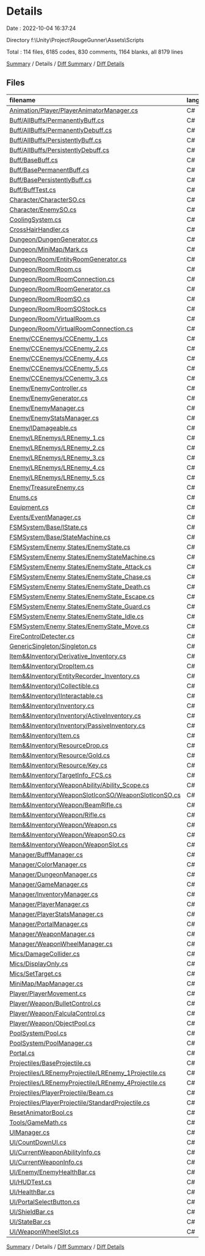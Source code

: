 # Details

Date : 2022-10-04 16:37:24

Directory f:\\Unity\\Project\\RougeGunner\\Assets\\Scripts

Total : 114 files,  6185 codes, 830 comments, 1164 blanks, all 8179 lines

[Summary](results.md) / Details / [Diff Summary](diff.md) / [Diff Details](diff-details.md)

## Files
| filename | language | code | comment | blank | total |
| :--- | :--- | ---: | ---: | ---: | ---: |
| [Animation/Player/PlayerAnimatorManager.cs](/Animation/Player/PlayerAnimatorManager.cs) | C# | 82 | 5 | 14 | 101 |
| [Buff/AllBuffs/PermanentlyBuff.cs](/Buff/AllBuffs/PermanentlyBuff.cs) | C# | 35 | 10 | 3 | 48 |
| [Buff/AllBuffs/PermanentlyDebuff.cs](/Buff/AllBuffs/PermanentlyDebuff.cs) | C# | 35 | 10 | 3 | 48 |
| [Buff/AllBuffs/PersistentlyBuff.cs](/Buff/AllBuffs/PersistentlyBuff.cs) | C# | 42 | 12 | 3 | 57 |
| [Buff/AllBuffs/PersistentlyDebuff.cs](/Buff/AllBuffs/PersistentlyDebuff.cs) | C# | 42 | 12 | 3 | 57 |
| [Buff/BaseBuff.cs](/Buff/BaseBuff.cs) | C# | 224 | 12 | 70 | 306 |
| [Buff/BasePermanentBuff.cs](/Buff/BasePermanentBuff.cs) | C# | 322 | 42 | 33 | 397 |
| [Buff/BasePersistentlyBuff.cs](/Buff/BasePersistentlyBuff.cs) | C# | 151 | 42 | 33 | 226 |
| [Buff/BuffTest.cs](/Buff/BuffTest.cs) | C# | 22 | 4 | 8 | 34 |
| [Character/CharacterSO.cs](/Character/CharacterSO.cs) | C# | 20 | 1 | 5 | 26 |
| [Character/EnemySO.cs](/Character/EnemySO.cs) | C# | 10 | 0 | 4 | 14 |
| [CoolingSystem.cs](/CoolingSystem.cs) | C# | 6 | 0 | 4 | 10 |
| [CrossHairHandler.cs](/CrossHairHandler.cs) | C# | 6 | 3 | 9 | 18 |
| [Dungeon/DungenGenerator.cs](/Dungeon/DungenGenerator.cs) | C# | 532 | 85 | 71 | 688 |
| [Dungeon/MiniMap/Mark.cs](/Dungeon/MiniMap/Mark.cs) | C# | 31 | 0 | 8 | 39 |
| [Dungeon/Room/EntityRoomGenerator.cs](/Dungeon/Room/EntityRoomGenerator.cs) | C# | 45 | 0 | 6 | 51 |
| [Dungeon/Room/Room.cs](/Dungeon/Room/Room.cs) | C# | 162 | 3 | 35 | 200 |
| [Dungeon/Room/RoomConnection.cs](/Dungeon/Room/RoomConnection.cs) | C# | 43 | 0 | 8 | 51 |
| [Dungeon/Room/RoomGenerator.cs](/Dungeon/Room/RoomGenerator.cs) | C# | 12 | 0 | 3 | 15 |
| [Dungeon/Room/RoomSO.cs](/Dungeon/Room/RoomSO.cs) | C# | 14 | 0 | 3 | 17 |
| [Dungeon/Room/RoomSOStock.cs](/Dungeon/Room/RoomSOStock.cs) | C# | 11 | 4 | 3 | 18 |
| [Dungeon/Room/VirtualRoom.cs](/Dungeon/Room/VirtualRoom.cs) | C# | 60 | 0 | 15 | 75 |
| [Dungeon/Room/VirtualRoomConnection.cs](/Dungeon/Room/VirtualRoomConnection.cs) | C# | 16 | 0 | 4 | 20 |
| [Enemy/CCEnemys/CCEnemy_1.cs](/Enemy/CCEnemys/CCEnemy_1.cs) | C# | 36 | 3 | 8 | 47 |
| [Enemy/CCEnemys/CCEnemy_2.cs](/Enemy/CCEnemys/CCEnemy_2.cs) | C# | 35 | 3 | 8 | 46 |
| [Enemy/CCEnemys/CCEnemy_4.cs](/Enemy/CCEnemys/CCEnemy_4.cs) | C# | 41 | 3 | 8 | 52 |
| [Enemy/CCEnemys/CCEnemy_5.cs](/Enemy/CCEnemys/CCEnemy_5.cs) | C# | 34 | 3 | 8 | 45 |
| [Enemy/CCEnemys/CCenemy_3.cs](/Enemy/CCEnemys/CCenemy_3.cs) | C# | 35 | 3 | 8 | 46 |
| [Enemy/EnemyController.cs](/Enemy/EnemyController.cs) | C# | 236 | 47 | 58 | 341 |
| [Enemy/EnemyGenerator.cs](/Enemy/EnemyGenerator.cs) | C# | 30 | 0 | 9 | 39 |
| [Enemy/EnemyManager.cs](/Enemy/EnemyManager.cs) | C# | 18 | 0 | 8 | 26 |
| [Enemy/EnemyStatsManager.cs](/Enemy/EnemyStatsManager.cs) | C# | 34 | 5 | 13 | 52 |
| [Enemy/IDamageable.cs](/Enemy/IDamageable.cs) | C# | 7 | 0 | 2 | 9 |
| [Enemy/LREnemys/LREnemy_1.cs](/Enemy/LREnemys/LREnemy_1.cs) | C# | 37 | 3 | 11 | 51 |
| [Enemy/LREnemys/LREnemy_2.cs](/Enemy/LREnemys/LREnemy_2.cs) | C# | 25 | 3 | 8 | 36 |
| [Enemy/LREnemys/LREnemy_3.cs](/Enemy/LREnemys/LREnemy_3.cs) | C# | 25 | 3 | 8 | 36 |
| [Enemy/LREnemys/LREnemy_4.cs](/Enemy/LREnemys/LREnemy_4.cs) | C# | 32 | 3 | 10 | 45 |
| [Enemy/LREnemys/LREnemy_5.cs](/Enemy/LREnemys/LREnemy_5.cs) | C# | 28 | 3 | 8 | 39 |
| [Enemy/TreasureEnemy.cs](/Enemy/TreasureEnemy.cs) | C# | 6 | 0 | 2 | 8 |
| [Enums.cs](/Enums.cs) | C# | 71 | 0 | 11 | 82 |
| [Equipment.cs](/Equipment.cs) | C# | 11 | 0 | 3 | 14 |
| [Events/EventManager.cs](/Events/EventManager.cs) | C# | 59 | 0 | 15 | 74 |
| [FSMSystem/Base/IState.cs](/FSMSystem/Base/IState.cs) | C# | 10 | 0 | 5 | 15 |
| [FSMSystem/Base/StateMachine.cs](/FSMSystem/Base/StateMachine.cs) | C# | 30 | 2 | 5 | 37 |
| [FSMSystem/Enemy States/EnemyState.cs](/FSMSystem/Enemy%20States/EnemyState.cs) | C# | 44 | 0 | 10 | 54 |
| [FSMSystem/Enemy States/EnemyStateMachine.cs](/FSMSystem/Enemy%20States/EnemyStateMachine.cs) | C# | 56 | 1 | 12 | 69 |
| [FSMSystem/Enemy States/EnemyState_Attack.cs](/FSMSystem/Enemy%20States/EnemyState_Attack.cs) | C# | 46 | 0 | 5 | 51 |
| [FSMSystem/Enemy States/EnemyState_Chase.cs](/FSMSystem/Enemy%20States/EnemyState_Chase.cs) | C# | 52 | 0 | 5 | 57 |
| [FSMSystem/Enemy States/EnemyState_Death.cs](/FSMSystem/Enemy%20States/EnemyState_Death.cs) | C# | 28 | 0 | 5 | 33 |
| [FSMSystem/Enemy States/EnemyState_Escape.cs](/FSMSystem/Enemy%20States/EnemyState_Escape.cs) | C# | 42 | 0 | 5 | 47 |
| [FSMSystem/Enemy States/EnemyState_Guard.cs](/FSMSystem/Enemy%20States/EnemyState_Guard.cs) | C# | 48 | 1 | 7 | 56 |
| [FSMSystem/Enemy States/EnemyState_Idle.cs](/FSMSystem/Enemy%20States/EnemyState_Idle.cs) | C# | 27 | 0 | 5 | 32 |
| [FSMSystem/Enemy States/EnemyState_Move.cs](/FSMSystem/Enemy%20States/EnemyState_Move.cs) | C# | 27 | 0 | 5 | 32 |
| [FireControlDetecter.cs](/FireControlDetecter.cs) | C# | 124 | 28 | 16 | 168 |
| [GenericSingleton/Singleton.cs](/GenericSingleton/Singleton.cs) | C# | 18 | 0 | 2 | 20 |
| [Item&&Inventory/Derivative_Inventory.cs](/Item&&Inventory/Derivative_Inventory.cs) | C# | 10 | 0 | 2 | 12 |
| [Item&&Inventory/DropItem.cs](/Item&&Inventory/DropItem.cs) | C# | 10 | 0 | 4 | 14 |
| [Item&&Inventory/EntityRecorder_Inventory.cs](/Item&&Inventory/EntityRecorder_Inventory.cs) | C# | 22 | 9 | 4 | 35 |
| [Item&&Inventory/ICollectible.cs](/Item&&Inventory/ICollectible.cs) | C# | 7 | 0 | 2 | 9 |
| [Item&&Inventory/IInteractable.cs](/Item&&Inventory/IInteractable.cs) | C# | 7 | 0 | 2 | 9 |
| [Item&&Inventory/Inventory.cs](/Item&&Inventory/Inventory.cs) | C# | 51 | 52 | 24 | 127 |
| [Item&&Inventory/Inventory/ActiveInventory.cs](/Item&&Inventory/Inventory/ActiveInventory.cs) | C# | 13 | 3 | 6 | 22 |
| [Item&&Inventory/Inventory/PassiveInventory.cs](/Item&&Inventory/Inventory/PassiveInventory.cs) | C# | 6 | 1 | 2 | 9 |
| [Item&&Inventory/Item.cs](/Item&&Inventory/Item.cs) | C# | 11 | 3 | 3 | 17 |
| [Item&&Inventory/ResourceDrop.cs](/Item&&Inventory/ResourceDrop.cs) | C# | 54 | 0 | 4 | 58 |
| [Item&&Inventory/Resource/Gold.cs](/Item&&Inventory/Resource/Gold.cs) | C# | 11 | 0 | 2 | 13 |
| [Item&&Inventory/Resource/Key.cs](/Item&&Inventory/Resource/Key.cs) | C# | 11 | 0 | 3 | 14 |
| [Item&&Inventory/TargetInfo_FCS.cs](/Item&&Inventory/TargetInfo_FCS.cs) | C# | 13 | 0 | 5 | 18 |
| [Item&&Inventory/WeaponAbility/Ability_Scope.cs](/Item&&Inventory/WeaponAbility/Ability_Scope.cs) | C# | 9 | 0 | 3 | 12 |
| [Item&&Inventory/WeaponSlotIconSO/WeaponSlotIconSO.cs](/Item&&Inventory/WeaponSlotIconSO/WeaponSlotIconSO.cs) | C# | 8 | 0 | 2 | 10 |
| [Item&&Inventory/Weapon/BeamRifle.cs](/Item&&Inventory/Weapon/BeamRifle.cs) | C# | 23 | 0 | 8 | 31 |
| [Item&&Inventory/Weapon/Rifle.cs](/Item&&Inventory/Weapon/Rifle.cs) | C# | 30 | 0 | 5 | 35 |
| [Item&&Inventory/Weapon/Weapon.cs](/Item&&Inventory/Weapon/Weapon.cs) | C# | 36 | 0 | 9 | 45 |
| [Item&&Inventory/Weapon/WeaponSO.cs](/Item&&Inventory/Weapon/WeaponSO.cs) | C# | 55 | 17 | 19 | 91 |
| [Item&&Inventory/Weapon/WeaponSlot.cs](/Item&&Inventory/Weapon/WeaponSlot.cs) | C# | 8 | 0 | 2 | 10 |
| [Manager/BuffManager.cs](/Manager/BuffManager.cs) | C# | 325 | 117 | 40 | 482 |
| [Manager/ColorManager.cs](/Manager/ColorManager.cs) | C# | 19 | 0 | 5 | 24 |
| [Manager/DungeonManager.cs](/Manager/DungeonManager.cs) | C# | 44 | 5 | 11 | 60 |
| [Manager/GameManager.cs](/Manager/GameManager.cs) | C# | 12 | 2 | 5 | 19 |
| [Manager/InventoryManager.cs](/Manager/InventoryManager.cs) | C# | 312 | 31 | 24 | 367 |
| [Manager/PlayerManager.cs](/Manager/PlayerManager.cs) | C# | 70 | 2 | 15 | 87 |
| [Manager/PlayerStatsManager.cs](/Manager/PlayerStatsManager.cs) | C# | 70 | 4 | 17 | 91 |
| [Manager/PortalManager.cs](/Manager/PortalManager.cs) | C# | 7 | 11 | 2 | 20 |
| [Manager/WeaponManager.cs](/Manager/WeaponManager.cs) | C# | 343 | 48 | 62 | 453 |
| [Manager/WeaponWheelManager.cs](/Manager/WeaponWheelManager.cs) | C# | 98 | 7 | 17 | 122 |
| [Mics/DamageCollider.cs](/Mics/DamageCollider.cs) | C# | 15 | 0 | 3 | 18 |
| [Mics/DisplayOnly.cs](/Mics/DisplayOnly.cs) | C# | 21 | 3 | 3 | 27 |
| [Mics/SetTarget.cs](/Mics/SetTarget.cs) | C# | 47 | 2 | 13 | 62 |
| [MiniMap/MapManager.cs](/MiniMap/MapManager.cs) | C# | 71 | 6 | 11 | 88 |
| [Player/PlayerMovement.cs](/Player/PlayerMovement.cs) | C# | 185 | 21 | 38 | 244 |
| [Player/Weapon/BulletControl.cs](/Player/Weapon/BulletControl.cs) | C# | 10 | 0 | 2 | 12 |
| [Player/Weapon/FalculaControl.cs](/Player/Weapon/FalculaControl.cs) | C# | 118 | 55 | 35 | 208 |
| [Player/Weapon/ObjectPool.cs](/Player/Weapon/ObjectPool.cs) | C# | 51 | 10 | 5 | 66 |
| [PoolSystem/Pool.cs](/PoolSystem/Pool.cs) | C# | 74 | 4 | 1 | 79 |
| [PoolSystem/PoolManager.cs](/PoolSystem/PoolManager.cs) | C# | 100 | 8 | 2 | 110 |
| [Portal.cs](/Portal.cs) | C# | 38 | 1 | 9 | 48 |
| [Projectiles/BaseProjectile.cs](/Projectiles/BaseProjectile.cs) | C# | 26 | 1 | 6 | 33 |
| [Projectiles/LREnemyProjectile/LREnemy_1Projectile.cs](/Projectiles/LREnemyProjectile/LREnemy_1Projectile.cs) | C# | 21 | 0 | 3 | 24 |
| [Projectiles/LREnemyProjectile/LREnemy_4Projectile.cs](/Projectiles/LREnemyProjectile/LREnemy_4Projectile.cs) | C# | 78 | 4 | 17 | 99 |
| [Projectiles/PlayerProjectile/Beam.cs](/Projectiles/PlayerProjectile/Beam.cs) | C# | 17 | 0 | 4 | 21 |
| [Projectiles/PlayerProjectile/StandardProjectile.cs](/Projectiles/PlayerProjectile/StandardProjectile.cs) | C# | 14 | 0 | 3 | 17 |
| [ResetAnimatorBool.cs](/ResetAnimatorBool.cs) | C# | 12 | 0 | 5 | 17 |
| [Tools/GameMath.cs](/Tools/GameMath.cs) | C# | 9 | 16 | 4 | 29 |
| [UIManager.cs](/UIManager.cs) | C# | 58 | 7 | 12 | 77 |
| [UI/CountDownUI.cs](/UI/CountDownUI.cs) | C# | 19 | 0 | 5 | 24 |
| [UI/CurrentWeaponAbilityInfo.cs](/UI/CurrentWeaponAbilityInfo.cs) | C# | 17 | 0 | 3 | 20 |
| [UI/CurrentWeaponInfo.cs](/UI/CurrentWeaponInfo.cs) | C# | 16 | 0 | 2 | 18 |
| [UI/Enemy/EnemyHealthBar.cs](/UI/Enemy/EnemyHealthBar.cs) | C# | 10 | 0 | 2 | 12 |
| [UI/HUDTest.cs](/UI/HUDTest.cs) | C# | 29 | 0 | 2 | 31 |
| [UI/HealthBar.cs](/UI/HealthBar.cs) | C# | 6 | 0 | 2 | 8 |
| [UI/PortalSelectButton.cs](/UI/PortalSelectButton.cs) | C# | 24 | 0 | 2 | 26 |
| [UI/ShieldBar.cs](/UI/ShieldBar.cs) | C# | 6 | 0 | 2 | 8 |
| [UI/StateBar.cs](/UI/StateBar.cs) | C# | 62 | 10 | 4 | 76 |
| [UI/WeaponWheelSlot.cs](/UI/WeaponWheelSlot.cs) | C# | 61 | 11 | 14 | 86 |

[Summary](results.md) / Details / [Diff Summary](diff.md) / [Diff Details](diff-details.md)